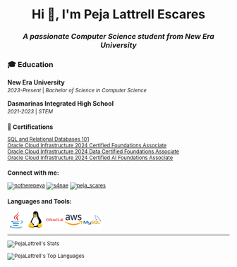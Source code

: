 <h1 align="center">Hi 👋, I'm Peja Lattrell Escares</h1>
<h3 align="center"><em>A passionate Computer Science student from New Era University</em></h3>

<h3 align="left">🎓 Education</h3>
<p align="left">
    <strong>New Era University</strong><br>
    <small><em>2023-Present</em> | <em>Bachelor of Science in Computer Science</em></small>
</p></em></small>
</p>
<p align="left">
    <strong>Dasmarinas Integrated High School</strong><br>
    <small><em>2021-2023</em> | <em>STEM</em>
</p>

<h3 align="left">💼 Certifications</h3>
<p align="left">
<a href="https://courses.cognitiveclass.ai/certificates/fcbdda18e00e46debf5885f1a7d8b281" target="_blank">SQL and Relational Databases 101</a><br>
<a href="https://catalog-education.oracle.com/ords/certview/sharebadge?id=FDBFD2AA10C9E341800D4CE884E8540BBE1E3B79595DECD3D137036338723592" target="_blank">Oracle Cloud Infrastructure 2024 Certified Foundations Associate</a><br>
<a href="https://catalog-education.oracle.com/ords/certview/sharebadge?id=FDBFD2AA10C9E341800D4CE884E8540B4ECA77C8B7F3509FBD1B0068F97DD0A8">Oracle Cloud Infrastructure 2024 Data Certified Foundations Associate</a><br>
<a href="https://catalog-education.oracle.com/pls/certview/sharebadge?id=133C8DD423812C02559B2C899B6B1DF7C0956CDEABFDA5B9E75136FAAAB95A14">Oracle Cloud Infrastructure 2024 Certified AI Foundations Associate</a><br>
</p>

<h3 align="left">Connect with me:</h3>
<p align="left">
  <a href="https://twitter.com/notherepeya" target="blank"><img align="center" src="https://raw.githubusercontent.com/rahuldkjain/github-profile-readme-generator/master/src/images/icons/Social/twitter.svg" alt="notherepeya" height="30" width="40" /></a>
<a href="https://fb.com/s4nae" target="blank"><img align="center" src="https://raw.githubusercontent.com/rahuldkjain/github-profile-readme-generator/master/src/images/icons/Social/facebook.svg" alt="s4nae" height="30" width="40" /></a>
<a href="https://instagram.com/peja_scares" target="blank"><img align="center" src="https://raw.githubusercontent.com/rahuldkjain/github-profile-readme-generator/master/src/images/icons/Social/instagram.svg" alt="peja_scares" height="30" width="40" /></a>
</p>

<h3 align="left">Languages and Tools:</h3>
<p align="left">

  <a href="https://www.java.com" target="_blank" rel="noreferrer"> <img src="https://raw.githubusercontent.com/devicons/devicon/master/icons/java/java-original.svg" alt="java" width="40" height="40"/></a>
  <a href="https://www.linux.org/" target="_blank" rel="noreferrer"> <img src="https://raw.githubusercontent.com/devicons/devicon/master/icons/linux/linux-original.svg" alt="linux" width="40" height="40"/></a>
  <a href="https://www.oracle.com/" target="_blank" rel="noreferrer"> <img src="https://raw.githubusercontent.com/devicons/devicon/master/icons/oracle/oracle-original.svg" alt="oracle" width="40" height="40"/></a>
  <a href="https://aws.amazon.com" target="_blank" rel="noreferrer"> <img src="https://raw.githubusercontent.com/devicons/devicon/master/icons/amazonwebservices/amazonwebservices-original-wordmark.svg" alt="aws" width="40" height="40"/></a> 
  <a href="https://www.mysql.com/" target="_blank" rel="noreferrer"> <img src="https://raw.githubusercontent.com/devicons/devicon/master/icons/mysql/mysql-original-wordmark.svg" alt="mysql" width="40" height="40"/></a>
</p><hr>

![PejaLattrell's Stats](https://github-readme-stats.vercel.app/api?username=PejaLattrell&theme=great-gatsby&show_icons=true&hide_border=true&count_private=true)

![PejaLattrell's Top Languages](https://github-readme-stats.vercel.app/api/top-langs/?username=PejaLattrell&theme=great-gatsby&show_icons=true&hide_border=true&layout=compact)

